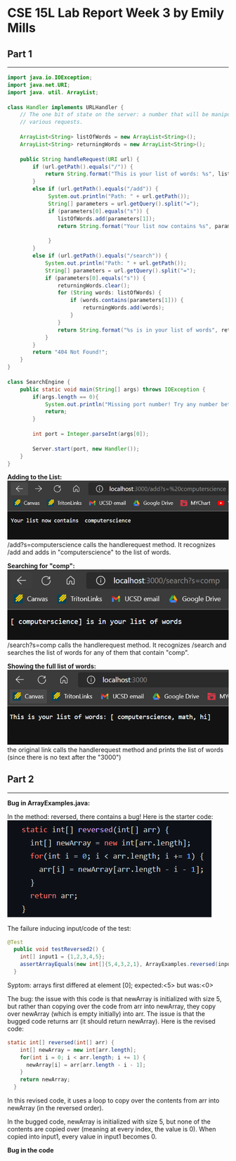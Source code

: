 # **CSE 15L Lab Report Week 3** by Emily Mills
## **Part 1**
---

```java
import java.io.IOException;
import java.net.URI;
import java. util. ArrayList;

class Handler implements URLHandler {
    // The one bit of state on the server: a number that will be manipulated by
    // various requests.

    ArrayList<String> listOfWords = new ArrayList<String>();
    ArrayList<String> returningWords = new ArrayList<String>();

    public String handleRequest(URI url) {
        if (url.getPath().equals("/")) {
            return String.format("This is your list of words: %s", listOfWords.toString());
        }
        else if (url.getPath().equals("/add")) {
             System.out.println("Path: " + url.getPath());
             String[] parameters = url.getQuery().split("=");
             if (parameters[0].equals("s")) {
                listOfWords.add(parameters[1]);
                return String.format("Your list now contains %s", parameters[1]);

             }
        }
        else if (url.getPath().equals("/search")) {
            System.out.println("Path: " + url.getPath()); 
            String[] parameters = url.getQuery().split("=");
            if (parameters[0].equals("s")) {
                returningWords.clear();
                for (String words: listOfWords) {
                    if (words.contains(parameters[1])) {
                        returningWords.add(words);
                    }
                }
                return String.format("%s is in your list of words", returningWords.toString());
            }
        }
        return "404 Not Found!";
    }
}

class SearchEngine {
    public static void main(String[] args) throws IOException {
        if(args.length == 0){
            System.out.println("Missing port number! Try any number between 1024 to 49151");
            return;
        }

        int port = Integer.parseInt(args[0]);

        Server.start(port, new Handler());
    }
}
```

**Adding to the List:**
![image](lab_3_images/SearchEngine_Adding.png)
/add?s=computerscience calls the handlerequest method. It recognizes /add and adds in "computerscience" to the list of words. 


**Searching for "comp":**
![image](lab_3_images/search_comp.png)
/search?s=comp calls the handlerequest method. It recognizes /search and searches the list of words for any of them that contain "comp".


**Showing the full list of words:**
![image](lab_3_images/full_list.png)
the original link calls the handlerequest method and prints the list of words (since there is no text after the "3000")

## **Part 2**
---
**Bug in ArrayExamples.java:**

In the method: reversed, there contains a bug! 
Here is the starter code:
![image](lab_3_images/bugged_code_reversed.png)


The failure inducing input/code of the test:

```java
@Test
  public void testReversed2() {
    int[] input1 = {1,2,3,4,5};
    assertArrayEquals(new int[]{5,4,3,2,1}, ArrayExamples.reversed(input1));
  }
```
Syptom: arrays first differed at element [0]; expected:<5> but was:<0>

The bug: the issue with this code is that newArray is initialized with size 5, but rather than copying over the code from arr into newArray, they copy over newArray (which is empty initially) into arr. The issue is that the bugged code returns arr (it should return newArray).
Here is the revised code:
```java 
static int[] reversed(int[] arr) {
    int[] newArray = new int[arr.length];
    for(int i = 0; i < arr.length; i += 1) {
      newArray[i] = arr[arr.length - i - 1];
    }
    return newArray;
  }
```
In this revised code, it uses a loop to copy over the contents from arr into newArray (in the reversed order). 

In the bugged code, newArray is initialized with size 5, but none of the contents are copied over (meaning at every index, the value is 0). When copied into input1, every value in input1 becomes 0. 

**Bug in the code**






